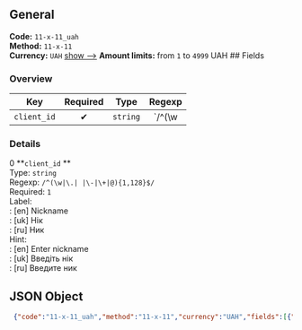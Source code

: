 ## General 
**Code:** `11-x-11_uah`  
**Method:** `11-x-11`  
**Currency:** `UAH` [show -->]() 
**Amount limits:** from `1`  to `4999`  UAH ## Fields 
### Overview 
|Key|Required|Type|Regexp| 
|:---:|:---:|:---:|:---:| 
|`client_id` |✔ |`string` |`/^(\w|\.| |\-|\+|@){1,128}$/` | 
 
### Details 
0 **`client_id` **  
Type: `string`  
Regexp: `/^(\w|\.| |\-|\+|@){1,128}$/`  
Required: `1`  
Label:  
: [en] Nickname  
: [uk] Нік  
: [ru] Ник  
Hint:  
: [en] Enter nickname  
: [uk] Введіть нік  
: [ru] Введите ник  
## JSON Object 
```json
 {"code":"11-x-11_uah","method":"11-x-11","currency":"UAH","fields":[{"key":"client_id","type":"string","label":{"en":"Nickname","uk":"\u041d\u0456\u043a","ru":"\u041d\u0438\u043a"},"regexp":"\/^(\\w|\\.| |\\-|\\+|@){1,128}$\/","required":true,"position":1,"hint":{"en":"Enter nickname","uk":"\u0412\u0432\u0435\u0434\u0456\u0442\u044c \u043d\u0456\u043a","ru":"\u0412\u0432\u0435\u0434\u0438\u0442\u0435 \u043d\u0438\u043a"},"example":"EPISKOP"}],"amount_min":1,"amount_max":4999}```  
